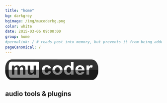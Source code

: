 ```yaml
---
title: "home"
bg: darkgrey
bgimage: /img/mucoderbg.png
color: white
date: 2015-03-06 09:00:00
group: home
#permalink: / # reads post into memory, but prevents it from being added to blog
pageCanonical: /
---
```


![logo](/img/mucoderlogo300.png)

## audio tools & plugins

